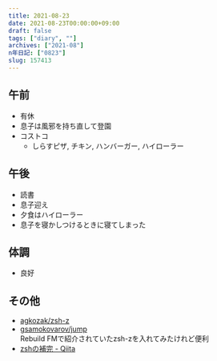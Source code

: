 ```yaml
---
title: 2021-08-23
date: 2021-08-23T00:00:00+09:00
draft: false
tags: ["diary", ""]
archives: ["2021-08"]
n年日記: ["0823"]
slug: 157413
---
```

## 午前
- 有休
- 息子は風邪を持ち直して登園
- コストコ
  - しらすピザ, チキン, ハンバーガー, ハイローラー
## 午後
- 読書
- 息子迎え
- 夕食はハイローラー
- 息子を寝かしつけるときに寝てしまった
## 体調
- 良好
## その他
- [agkozak/zsh-z](https://github.com/agkozak/zsh-z)
- [gsamokovarov/jump](https://github.com/gsamokovarov/jump)  
Rebuild FMで紹介されていたzsh-zを入れてみたけれど便利
- [zshの補完 - Qiita](https://qiita.com/minnsou/items/3e9f200f9f2cc9a92920)
